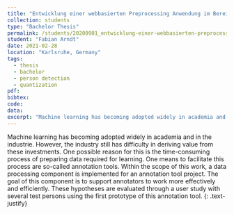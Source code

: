 ```yaml
---
title: "Entwicklung einer webbasierten Preprocessing Anwendung im Bereich des Machine Learnings"
collection: students
type: "Bachelor Thesis"
permalink: /students/20200901_entwicklung-einer-webbasierten-preprocessing-anwendung-im-bereich-des-machine-learnings
student: "Fabian Arndt"
date: 2021-02-28
location: "Karlsruhe, Germany"
tags: 
  - thesis
  - bachelor
  - person detection
  - quantization 
pdf:
bibtex:
code: 
data: 
excerpt: "Machine learning has becoming adopted widely in academia and in the industrie. However, the industry still has difficulty in deriving value from these investments. One possible reason for this is the time-consuming process of preparing data required for learning..."
---
```


Machine learning has becoming adopted widely in academia and in the industrie. However, the industry still has difficulty in deriving value from these investments. One possible reason for this is the time-consuming process of preparing data required for learning. One means to facilitate this process are so-called annotation tools. Within the scope of this work, a data processing component is implemented for an annotation tool project. The goal of this component is to support annotators to work more effectively and efficiently. These hypotheses are evaluated through a user study with several test persons using the first prototype of this annotation tool.
{: .text-justify}